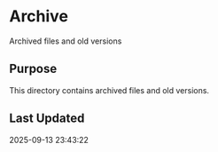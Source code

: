 # Archive

Archived files and old versions

## Purpose
This directory contains archived files and old versions.

## Last Updated
2025-09-13 23:43:22
